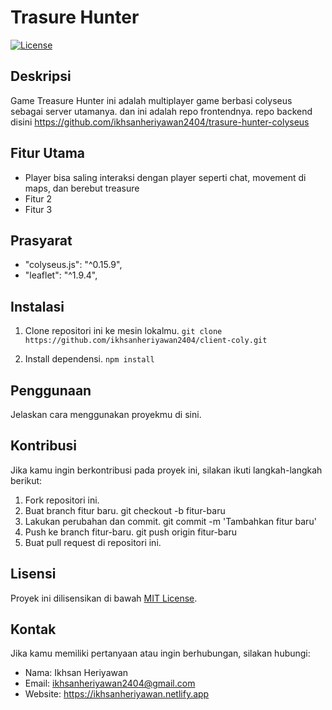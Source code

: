 # Trasure Hunter

[![License](https://img.shields.io/badge/License-MIT-blue.svg)](LICENSE)

## Deskripsi
Game Treasure Hunter ini adalah multiplayer game berbasi colyseus sebagai server utamanya. dan ini adalah repo frontendnya. repo backend disini https://github.com/ikhsanheriyawan2404/trasure-hunter-colyseus

## Fitur Utama
- Player bisa saling interaksi dengan player seperti chat, movement di maps, dan berebut treasure
- Fitur 2
- Fitur 3

## Prasyarat
- "colyseus.js": "^0.15.9",
- "leaflet": "^1.9.4",

## Instalasi
1. Clone repositori ini ke mesin lokalmu.
```git clone https://github.com/ikhsanheriyawan2404/client-coly.git```

2. Install dependensi.
```npm install```

## Penggunaan
Jelaskan cara menggunakan proyekmu di sini.

## Kontribusi
Jika kamu ingin berkontribusi pada proyek ini, silakan ikuti langkah-langkah berikut:
1. Fork repositori ini.
2. Buat branch fitur baru.
git checkout -b fitur-baru
3. Lakukan perubahan dan commit.
git commit -m 'Tambahkan fitur baru'
4. Push ke branch fitur-baru.
git push origin fitur-baru
5. Buat pull request di repositori ini.


## Lisensi
Proyek ini dilisensikan di bawah [MIT License](LICENSE).

## Kontak
Jika kamu memiliki pertanyaan atau ingin berhubungan, silakan hubungi:
- Nama: Ikhsan Heriyawan
- Email: ikhsanheriyawan2404@gmail.com
- Website: https://ikhsanheriyawan.netlify.app